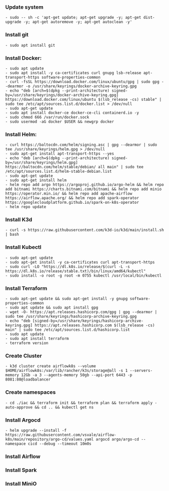 ### Update system
    - sudo -- sh -c 'apt-get update; apt-get upgrade -y; apt-get dist-upgrade -y; apt-get autoremove -y; apt-get autoclean -y'

### Install git
    - sudo apt install git

### Install Docker:
    - sudo apt update
    - sudo apt install -y ca-certificates curl gnupg lsb-release apt-transport-https software-properties-common
    - curl -fsSL https://download.docker.com/linux/ubuntu/gpg | sudo gpg --dearmor -o /usr/share/keyrings/docker-archive-keyring.gpg
    - echo "deb [arch=$(dpkg --print-architecture) signed-by=/usr/share/keyrings/docker-archive-keyring.gpg] https://download.docker.com/linux/ubuntu $(lsb_release -cs) stable" | sudo tee /etc/apt/sources.list.d/docker.list > /dev/null
    - sudo apt-get update
    - sudo apt install docker-ce docker-ce-cli containerd.io -y
    - sudo chmod 666 /var/run/docker.sock
    - sudo usermod -aG docker $USER && newgrp docker

### Install Helm:
    - curl https://baltocdn.com/helm/signing.asc | gpg --dearmor | sudo tee /usr/share/keyrings/helm.gpg > /dev/null
    - sudo apt-get install apt-transport-https --yes
    - echo "deb [arch=$(dpkg --print-architecture) signed-by=/usr/share/keyrings/helm.gpg] https://baltocdn.com/helm/stable/debian/ all main" | sudo tee /etc/apt/sources.list.d/helm-stable-debian.list
    - sudo apt-get update
    - sudo apt-get install helm
    - helm repo add argo https://argoproj.github.io/argo-helm && helm repo add bitnami https://charts.bitnami.com/bitnami && helm repo add minio https://operator.min.io/ && helm repo add apache-airflow https://airflow.apache.org/ && helm repo add spark-operator https://googlecloudplatform.github.io/spark-on-k8s-operator 
    - helm repo update

### Install K3d
    - curl -s https://raw.githubusercontent.com/k3d-io/k3d/main/install.sh | bash

### Install Kubectl
    - sudo apt-get update
    - sudo apt-get install -y ca-certificates curl apt-transport-https
    - sudo curl -LO "https://dl.k8s.io/release/$(curl -L -s https://dl.k8s.io/release/stable.txt)/bin/linux/amd64/kubectl"
    - sudo install -o root -g root -m 0755 kubectl /usr/local/bin/kubectl

### Install Terraform
    - sudo apt-get update && sudo apt-get install -y gnupg software-properties-common
    - sudo apt update && sudo apt install gpg
    - wget -O- https://apt.releases.hashicorp.com/gpg | gpg --dearmor | sudo tee /usr/share/keyrings/hashicorp-archive-keyring.gpg
    - echo "deb [signed-by=/usr/share/keyrings/hashicorp-archive-keyring.gpg] https://apt.releases.hashicorp.com $(lsb_release -cs) main" | sudo tee /etc/apt/sources.list.d/hashicorp.list
    - sudo apt update
    - sudo apt install terraform
    - terraform version

### Create Cluster
    - k3d cluster create airflowk8s --volume $HOME/airflowk8s:/var/lib/rancher/k3s/storage@all -s 1 --servers-memory 12Gb -a 3 --agents-memory 50gb --api-port 6443 -p 8081:80@loadbalancer

### Create namespaces
    - cd ./iac && terraform init && terraform plan && terraform apply -auto-approve && cd .. && kubectl get ns

### Install Argocd
    - helm upgrade --install -f https://raw.githubusercontent.com/vsvale/airflow-k8s/main/repository/argo-cd/values.yaml argocd argo/argo-cd --namespace cicd --debug --timeout 10m0s

### Install Airflow


### Install Spark

### Install MiniO
